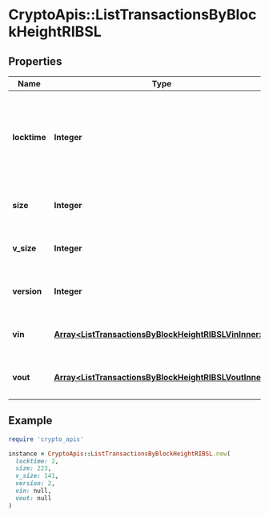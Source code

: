 # CryptoApis::ListTransactionsByBlockHeightRIBSL

## Properties

| Name | Type | Description | Notes |
| ---- | ---- | ----------- | ----- |
| **locktime** | **Integer** | Represents the time at which a particular transaction can be added to the blockchain. |  |
| **size** | **Integer** | Represents the total size of this transaction. |  |
| **v_size** | **Integer** | Represents the virtual size of this transaction. |  |
| **version** | **Integer** | Represents transaction version number. |  |
| **vin** | [**Array&lt;ListTransactionsByBlockHeightRIBSLVinInner&gt;**](ListTransactionsByBlockHeightRIBSLVinInner.md) | Represents the transaction inputs. |  |
| **vout** | [**Array&lt;ListTransactionsByBlockHeightRIBSLVoutInner&gt;**](ListTransactionsByBlockHeightRIBSLVoutInner.md) | Represents the transaction outputs. |  |

## Example

```ruby
require 'crypto_apis'

instance = CryptoApis::ListTransactionsByBlockHeightRIBSL.new(
  locktime: 2,
  size: 223,
  v_size: 141,
  version: 2,
  vin: null,
  vout: null
)
```

